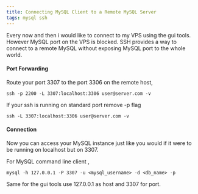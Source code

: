 ```yaml
---
title: Connecting MySQL Client to a Remote MySQL Server
tags: mysql ssh
---
```


Every now and then i would like to connect to my VPS using the gui
tools. However MySQL port on the VPS is blocked. SSH provides a way to
connect to a remote MySQL without exposing MySQL port to the whole
world.

#### Port Forwarding

Route your port 3307 to the port 3306 on the remote host,

    ssh -p 2200 -L 3307:localhost:3306 user@server.com -v

If your ssh is running on standard port remove -p flag

    ssh -L 3307:localhost:3306 user@server.com -v

#### Connection

Now you can access your MySQL instance just like you would if it were to
be running on localhost but on 3307.

For MySQL command line client ,

    mysql -h 127.0.0.1 -P 3307 -u <mysql_username> -d <db_name> -p

Same for the gui tools use 127.0.0.1 as host and 3307 for port.
